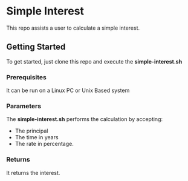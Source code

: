 # Simple Interest

This repo assists a user to calculate a simple interest.

## Getting Started

To get started, just clone this repo and execute the **simple-interest.sh**

### Prerequisites

It can be run on a Linux PC or Unix Based system

### Parameters

The **simple-interest.sh** performs the calculation by accepting:

- The principal
- The time in years
- The rate in percentage.


### Returns

It returns the interest.

